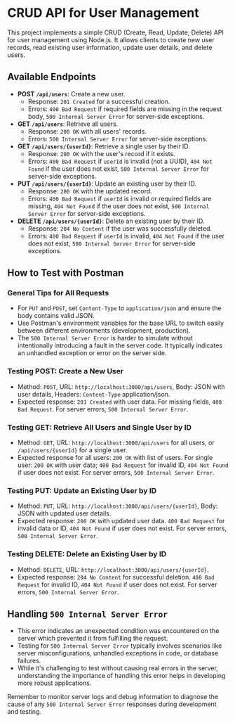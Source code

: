 # CRUD API for User Management

This project implements a simple CRUD (Create, Read, Update, Delete) API for user management using Node.js. 
It allows clients to create new user records, read existing user information, update user details, and delete users.

## Available Endpoints

- **POST `/api/users`**: Create a new user.
    - Response: `201 Created` for a successful creation.
    - Errors: `400 Bad Request` if required fields are missing in the request body, `500 Internal Server Error` for server-side exceptions.
- **GET `/api/users`**: Retrieve all users.
    - Response: `200 OK` with all users' records.
    - Errors: `500 Internal Server Error` for server-side exceptions.
- **GET `/api/users/{userId}`**: Retrieve a single user by their ID.
    - Response: `200 OK` with the user's record if it exists.
    - Errors: `400 Bad Request` if `userId` is invalid (not a UUID), `404 Not Found` if the user does not exist, `500 Internal Server Error` for server-side exceptions.
- **PUT `/api/users/{userId}`**: Update an existing user by their ID.
    - Response: `200 OK` with the updated record.
    - Errors: `400 Bad Request` if `userId` is invalid or required fields are missing, `404 Not Found` if the user does not exist, `500 Internal Server Error` for server-side exceptions.
- **DELETE `/api/users/{userId}`**: Delete an existing user by their ID.
    - Response: `204 No Content` if the user was successfully deleted.
    - Errors: `400 Bad Request` if `userId` is invalid, `404 Not Found` if the user does not exist, `500 Internal Server Error` for server-side exceptions.

## How to Test with Postman

### General Tips for All Requests
- For `PUT` and `POST`, set `Content-Type` to `application/json` and ensure the body contains valid JSON.
- Use Postman's environment variables for the base URL to switch easily between different environments (development, production).
- The `500 Internal Server Error` is harder to simulate without intentionally introducing a fault in the server code. It typically indicates an unhandled exception or error on the server side.

### Testing POST: Create a New User
- Method: `POST`, URL: `http://localhost:3000/api/users`, Body: JSON with user details, Headers: `Content-Type` application/json.
- Expected response: `201 Created` with user data. For missing fields, `400 Bad Request`. For server errors, `500 Internal Server Error`.

### Testing GET: Retrieve All Users and Single User by ID
- Method: `GET`, URL: `http://localhost:3000/api/users` for all users, or `/api/users/{userId}` for a single user.
- Expected response for all users: `200 OK` with list of users. For single user: `200 OK` with user data; `400 Bad Request` for invalid ID, `404 Not Found` if user does not exist. For server errors, `500 Internal Server Error`.

### Testing PUT: Update an Existing User by ID
- Method: `PUT`, URL: `http://localhost:3000/api/users/{userId}`, Body: JSON with updated user details.
- Expected response: `200 OK` with updated user data. `400 Bad Request` for invalid data or ID, `404 Not Found` if user does not exist. For server errors, `500 Internal Server Error`.

### Testing DELETE: Delete an Existing User by ID
- Method: `DELETE`, URL: `http://localhost:3000/api/users/{userId}`.
- Expected response: `204 No Content` for successful deletion. `400 Bad Request` for invalid ID, `404 Not Found` if user does not exist. For server errors, `500 Internal Server Error`.

## Handling `500 Internal Server Error`
- This error indicates an unexpected condition was encountered on the server which prevented it from fulfilling the request.
- Testing for `500 Internal Server Error` typically involves scenarios like server misconfigurations, unhandled exceptions in code, or database failures.
- While it's challenging to test without causing real errors in the server, understanding the importance of handling this error helps in developing more robust applications.

Remember to monitor server logs and debug information to diagnose the cause of any `500 Internal Server Error` responses during development and testing.
